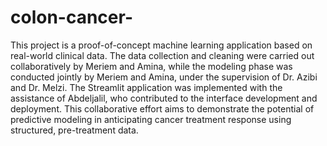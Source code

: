 # colon-cancer-
This project is a proof-of-concept machine learning application based on real-world clinical data.
The data collection and cleaning were carried out collaboratively by Meriem and Amina, while the modeling phase was conducted jointly by Meriem and Amina, under the supervision of Dr. Azibi and Dr. Melzi.
The Streamlit application was implemented with the assistance of Abdeljalil, who contributed to the interface development and deployment.
This collaborative effort aims to demonstrate the potential of predictive modeling in anticipating cancer treatment response using structured, pre-treatment data.
